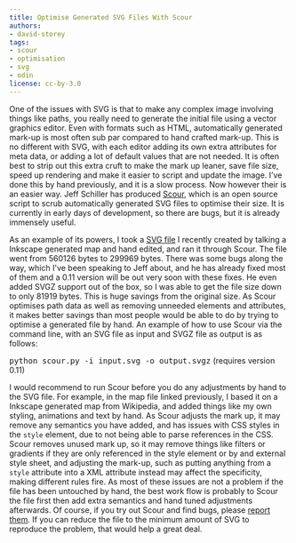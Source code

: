 ```yaml
---
title: Optimise Generated SVG Files With Scour
authors:
- david-storey
tags:
- scour
- optimisation
- svg
- odin
license: cc-by-3.0
---
```


<p>One of the issues with <abbr>SVG</abbr> is that to make any complex image involving things like paths, you really need to generate the initial file using a vector graphics editor.  Even with formats such as <abbr>HTML</abbr>, automatically generated mark-up is most often sub par compared to hand crafted mark-up.  This is no different with <abbr>SVG</abbr>, with each editor adding its own extra attributes for meta data, or adding a lot of default values that are not needed.  It is often best to strip out this extra cruft to make the mark up leaner, save file size, speed up rendering and make it easier to script and update the image.  I’ve done this by hand previously, and it is a slow process.  Now however their is an easier way.  Jeff Schiller has produced <a href="https://launchpad.net/scour">Scour</a>, which is an open source script to scrub automatically generated SVG files to optimise their size.  It is currently in early days of development, so there are bugs, but it is already immensely useful.</p>

<p>As an example of its powers, I took a <a href="http://people.opera.com/dstorey/images/OperaMarketShareEEhover.svgz">SVG file</a> I recently created by talking a Inkscape generated map and hand edited, and ran it through Scour.  The file went from 560126 bytes to 299969 bytes.  There was some bugs along the way, which I&#39;ve been speaking to Jeff about, and he has already fixed most of them and a 0.11 version will be out very soon with these fixes.  He even added SVGZ support out of the box, so I was able to get the file size down to only 81919 bytes.  This is huge savings from the original size.  As Scour optimises path data as well as removing unneeded elements and attributes, it makes better savings than most people would be able to do by trying to optimise a generated file by hand. An example of how to use Scour via the command line, with an SVG file as input and SVGZ file as output is as follows:</p>

<p><samp>python scour.py -i input.svg -o output.svgz</samp> (requires version 0.11)</p>

<p>I would recommend to run Scour before you do any adjustments by hand to the SVG file.  For example, in the map file linked previously, I based it on a Inkscape generated map from Wikipedia, and added things like my own styling, animations and text by hand.  As Scour adjusts the mark up, it may remove any semantics you have added, and has issues with CSS styles in the <code>style</code> element, due to not being able to parse references in the CSS.  Scour removes unused mark up, so it may remove things like filters or gradients if they are only referenced in the style element or by and external style sheet, and adjusting the mark-up, such as putting anything from a <code>style</code> attribute into a XML attribute instead may affect the specificity, making different rules fire.  As most of these issues are not a problem if the file has been untouched by hand, the best work flow is probably to Scour the file first then add extra semantics and hand tuned adjustments afterwards.  Of course, if you try out Scour and find bugs, please <a href="https://launchpad.net/scour/+filebug/">report them</a>.  If you can reduce the file to the minimum amount of SVG to reproduce the problem, that would help a great deal.</p>

